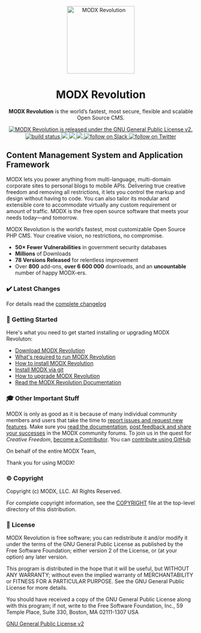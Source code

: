 <p align="center">
  <a href="https://modx.com/">
    <img alt="MODX Revolution" src="https://modx.com/assets/design/css/images/modx-logo-color.svg" width="180" />
  </a>
</p>
<h1 align="center">
  MODX Revolution
</h1>
<p align="center">
  <strong>MODX Revolution</strong> is the world’s fastest, most secure, flexible and scalable Open Source CMS.
</p>
<p align="center">
    <a href="./LICENSE">
      <img src="https://img.shields.io/badge/License-GPL%20v2-blue.svg" alt="MODX Revolution is released under the GNU General Public License v2." />
    </a>
    <a href="https://travis-ci.org/modxcms/revolution">
      <img src="https://travis-ci.org/modxcms/revolution.svg?branch=2.x" alt="build status">
    </a>
    <a href="https://github.com/modxcms/revolution/issues" alt="Issues">
      <img src="https://img.shields.io/github/issues-closed/modxcms/revolution.svg" />
    </a>
    <a href="https://github.com/modxcms/revolution/pulls" alt=" Pull requests">
        <img src="https://img.shields.io/github/issues-pr/modxcms/revolution.svg" />
    </a>
    <a href="https://github.com/modxcms/revolution/graphs/contributors" alt="Contributors">
      <img src="https://img.shields.io/github/contributors/modxcms/revolution.svg" />
    </a>
    <a href="https://modx.org">
        <img src="https://img.shields.io/badge/chat_in_slack-online-green.svg?longCache=true&style=flat&logo=slack" alt="follow on Slack">
    </a>
    <a href="https://twitter.com/intent/follow?screen_name=modx">
        <img src="https://img.shields.io/twitter/follow/modx.svg?style=social&logo=twitter" alt="follow on Twitter">
    </a>
</p>

## Content Management System and Application Framework

MODX lets you power anything from multi-language, multi-domain corporate sites to personal blogs to mobile APIs. Delivering true creative freedom and removing all restrictions, it lets you control the markup and design without having to code. You can also tailor its modular and extensible core to accommodate virtually any custom requirement or amount of traffic. MODX is the free open source software that meets your needs today—and tomorrow.

MODX Revolution is the world’s fastest, most customizable Open Source PHP CMS. Your creative vision, no restrictions, no compromise.

-   **50× Fewer Vulnerabilities** in government security databases
-   **Millions** of Downloads
-   **78 Versions Released** for relentless improvement
-   Over **800** add-ons, **over 6 600 000** downloads, and an **uncountable** number of happy MODX-ers.

### :heavy_check_mark: Latest Changes

For details read the [complete changelog](./core/docs/changelog.txt 'complete changelog')

### 🚀 Getting Started

Here's what you need to get started installing or upgrading MODX Revoluton:

-   [Download MODX Revolution](http://modx.com/download/ 'Download MODX')
-   [What's required to run MODX Revolution](http://rtfm.modx.com/revolution/2.x/getting-started/server-requirements 'Server Requirements - MODx Revolution 2.x - MODx Documentation')
-   [How to install MODX Revolution](http://rtfm.modx.com/revolution/2.x/getting-started/installation/basic-installation 'Basic Installation - MODx Revolution 2.x - MODx Documentation')
-   [Install MODX via git](http://rtfm.modx.com/revolution/2.x/getting-started/installation/git-installation 'Git Installation - MODx Revolution 2.x - MODx Documentation')
-   [How to upgrade MODX Revolution](http://rtfm.modx.com/revolution/2.x/administering-your-site/upgrading-modx 'Upgrading MODx - MODx Revolution 2.x - MODx Documentation')
-   [Read the MODX Revolution Documentation](http://rtfm.modx.com/revolution/2.x/ 'Home - MODx Revolution 2.x - MODx Documentation')

### 🎓 Other Important Stuff

MODX is only as good as it is because of many individual community members and users that take the time to [report issues and request new features](https://github.com/modxcms/revolution/issues 'MODX Github Issues'). Make sure you [read the documentation](http://rtfm.modx.com/revolution/2.x/ 'Home - MODx Revolution 2.x - MODx Documentation'), [post feedback and share your successes](http://forums.modx.com/board/?board=264 'MODX :: Revolution 2.2') in the MODX community forums. To join us in the quest for _Creative Freedom_, [become a Contributor](http://rtfm.modx.com/community/). You can [contribute using GitHub](http://rtfm.modx.com/community/contribute/using-git-and-github/ 'Contribute to MODX via GitHub')

On behalf of the entire MODX Team,

Thank you for using MODX!

### :copyright: Copyright

Copyright (c) MODX, LLC. All Rights Reserved.

For complete copyright information, see the [COPYRIGHT](./COPYRIGHT 'Copyright') file at the top-level directory of this distribution.

### :memo: License

MODX Revolution is free software; you can redistribute it and/or modify it under the terms of the GNU General Public License as published by the Free Software Foundation; either version 2 of the License, or (at your option) any later version.

This program is distributed in the hope that it will be useful, but WITHOUT ANY WARRANTY; without even the implied warranty of MERCHANTABILITY or FITNESS FOR A PARTICULAR PURPOSE. See the GNU General Public License for more details.

You should have received a copy of the GNU General Public License along with this program; if not, write to the Free Software Foundation, Inc., 59 Temple Place, Suite 330, Boston, MA 02111-1307 USA

[GNU General Public License v2](./LICENSE 'GNU General Public License v2')
